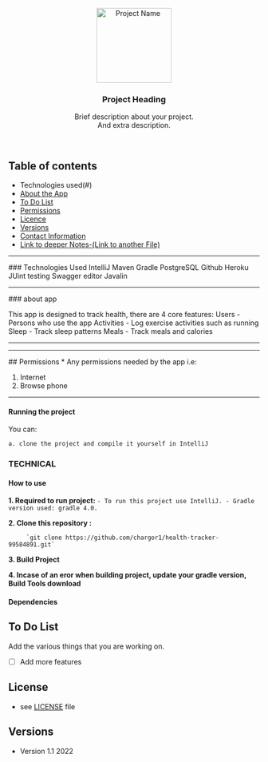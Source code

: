 <p align="center">
  <a href="https://github.com/yourUserName/YourProjectName">
    <img src="#" alt="Project Name" width=150 height=150>
  </a>
  <h3 align="center">Project Heading</h3>

  <p align="center">
    Brief description about your project. <br>
   And extra description.
    <br>
    </p>
</p>

<br>

## Table of contents
- Technologies used(#)
- [About the App](#)
- [To Do List](#)
- [Permissions](#)
- [Licence](#)
- [Versions](#)
- [Contact Information](#)
- [Link to deeper Notes-(Link to another File)](#https://github.com/tamzi/ML4Mobile/blob/master/notes.md)

<hr>
### Technologies Used 
IntelliJ 
Maven 
Gradle 
PostgreSQL 
Github
Heroku 
JUint testing 
Swagger editor 
Javalin 

<hr>
### about app

This app is designed to track health, there are 4 core features: 
Users - Persons who use the app 
Activities - Log exercise activities such as running  
Sleep - Track sleep patterns
Meals - Track meals and calories 


<hr>


<hr>
## Permissions
* Any permissions needed by the app i.e:

1. Internet
2. Browse phone

<hr>

#### Running the project
You can:

    a. clone the project and compile it yourself in IntelliJ
   

### TECHNICAL

#### How to use

**1. Required to run project:**
       ` - To run this project use IntelliJ.
         - Gradle version used: gradle 4.0. 
        `

**2. Clone this repository :**
 
         `git clone https://github.com/chargor1/health-tracker-99584891.git`
         


**3. Build Project**

**4. Incase of an eror when building project, update your gradle version, Build Tools download**


#### Dependencies

## To Do List

Add the various things that you are working on.  

- [ ] Add more features






## License 
* see [LICENSE](https://github.com/chargor1/Health-Tracker-99584891/LICENSE.md) file


## Versions 
* Version 1.1 2022



